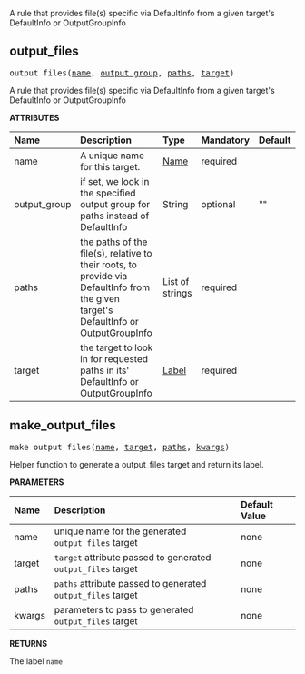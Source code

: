 <!-- Generated with Stardoc: http://skydoc.bazel.build -->

A rule that provides file(s) specific via DefaultInfo from a given target's DefaultInfo or OutputGroupInfo


<a id="output_files"></a>

## output_files

<pre>
output_files(<a href="#output_files-name">name</a>, <a href="#output_files-output_group">output_group</a>, <a href="#output_files-paths">paths</a>, <a href="#output_files-target">target</a>)
</pre>

A rule that provides file(s) specific via DefaultInfo from a given target's DefaultInfo or OutputGroupInfo

**ATTRIBUTES**


| Name  | Description | Type | Mandatory | Default |
| :------------- | :------------- | :------------- | :------------- | :------------- |
| <a id="output_files-name"></a>name |  A unique name for this target.   | <a href="https://bazel.build/concepts/labels#target-names">Name</a> | required |  |
| <a id="output_files-output_group"></a>output_group |  if set, we look in the specified output group for paths instead of DefaultInfo   | String | optional | "" |
| <a id="output_files-paths"></a>paths |  the paths of the file(s), relative to their roots, to provide via DefaultInfo from the given target's DefaultInfo or OutputGroupInfo   | List of strings | required |  |
| <a id="output_files-target"></a>target |  the target to look in for requested paths in its' DefaultInfo or OutputGroupInfo   | <a href="https://bazel.build/concepts/labels">Label</a> | required |  |


<a id="make_output_files"></a>

## make_output_files

<pre>
make_output_files(<a href="#make_output_files-name">name</a>, <a href="#make_output_files-target">target</a>, <a href="#make_output_files-paths">paths</a>, <a href="#make_output_files-kwargs">kwargs</a>)
</pre>

Helper function to generate a output_files target and return its label.

**PARAMETERS**


| Name  | Description | Default Value |
| :------------- | :------------- | :------------- |
| <a id="make_output_files-name"></a>name |  unique name for the generated <code>output_files</code> target   |  none |
| <a id="make_output_files-target"></a>target |  <code>target</code> attribute passed to generated <code>output_files</code> target   |  none |
| <a id="make_output_files-paths"></a>paths |  <code>paths</code> attribute passed to generated <code>output_files</code> target   |  none |
| <a id="make_output_files-kwargs"></a>kwargs |  parameters to pass to generated <code>output_files</code> target   |  none |

**RETURNS**

The label `name`


